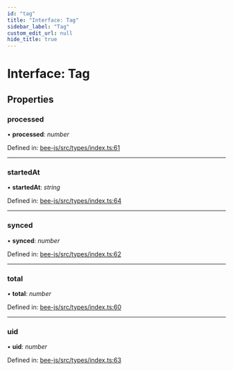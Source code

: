```yaml
---
id: "tag"
title: "Interface: Tag"
sidebar_label: "Tag"
custom_edit_url: null
hide_title: true
---
```


# Interface: Tag

## Properties

### processed

• **processed**: *number*

Defined in: [bee-js/src/types/index.ts:61](https://github.com/ethersphere/bee-js/blob/9a547fe/src/types/index.ts#L61)

___

### startedAt

• **startedAt**: *string*

Defined in: [bee-js/src/types/index.ts:64](https://github.com/ethersphere/bee-js/blob/9a547fe/src/types/index.ts#L64)

___

### synced

• **synced**: *number*

Defined in: [bee-js/src/types/index.ts:62](https://github.com/ethersphere/bee-js/blob/9a547fe/src/types/index.ts#L62)

___

### total

• **total**: *number*

Defined in: [bee-js/src/types/index.ts:60](https://github.com/ethersphere/bee-js/blob/9a547fe/src/types/index.ts#L60)

___

### uid

• **uid**: *number*

Defined in: [bee-js/src/types/index.ts:63](https://github.com/ethersphere/bee-js/blob/9a547fe/src/types/index.ts#L63)
